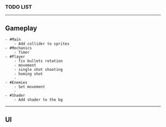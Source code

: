 ### TODO LIST
---
## Gameplay
	- #Main
		- Add collider to sprites
	- #Mechanics
		- Timer
	- #Player
		- fix bullets rotation
		- movement
		- single shot shooting
		- homing shot
		- 
	- #Enemies
		- Set movement
		-
	- #Shader
		- Add shader to the bg
---
## UI
